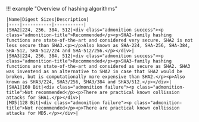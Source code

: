 !!! example "Overview of hashing algorithms"

    |Name|Digest Sizes|Description|
    |----|-----------|-----------|
    |SHA2|224, 256, 384, 512|<div class="admonition success"><p class="admonition-title">Recommended</p><p>SHA2-family hashing functions are state-of-the-art and considered very secure. SHA2 is not less secure than SHA3.<p></p>Also known as SHA-224, SHA-256, SHA-384, SHA-512, SHA-512/224 and SHA-512/256.</p></div>|
    |SHA3|224, 256, 384, 512|<div class="admonition success"><p class="admonition-title">Recommended</p><p>SHA3-family hashing functions are state-of-the-art and considered as secure as SHA2. SHA3 was inventend as an alternative to SHA2 in case that SHA2 would be broken, but is computationally more expensive than SHA2.</p><p>Also known as SHA3/224, SHA3/256, SHA3/384 and SHA3/512.</p></div>|
    |SHA1|160 Bit|<div class="admonition failure"><p class="admonition-title">Not recommended</p><p>There are practical known collission attacks for SHA1.</p></div>|
    |MD5|128 Bit|<div class="admonition failure"><p class="admonition-title">Not recommended</p><p>There are practical known collission attacks for MD5.</p></div>|
